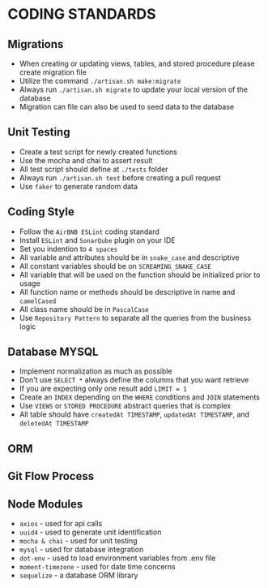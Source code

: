 # CODING STANDARDS

## Migrations
* When creating or updating views, tables, and stored procedure please create migration file 
* Utilize the command ```./artisan.sh make:migrate```
* Always run ```./artisan.sh migrate``` to update your local version of the database
* Migration can file can also be used to seed data to the database

## Unit Testing
* Create a test script for newly created functions
* Use the mocha and chai to assert result
* All test script should define at ```./tests``` folder
* Always run ```./artisan.sh test``` before creating a pull request
* Use ```faker``` to generate random data

## Coding Style
* Follow the ```AirBNB ESLint``` coding standard
* Install ```ESLint``` and ```SonarQube``` plugin on your IDE
* Set you indention to ```4 spaces```
* All variable and attributes should be in ```snake_case``` and descriptive
* All constant variables should be on ```SCREAMING_SNAKE_CASE```
* All variable that will be used on the function should be initialized prior to usage
* All function name or methods should be descriptive in name and ``camelCased``
* All class name should be in ```PascalCase```
* Use ```Repository Pattern``` to separate all the queries from the business logic

## Database MYSQL
* Implement normalization as much as possible
* Don't use ```SELECT *``` always define the columns that you want retrieve
* If you are expecting only one result add ```LIMIT = 1```
* Create an ```INDEX``` depending on the ```WHERE``` conditions and ```JOIN``` statements
* Use ```VIEWS``` or ```STORED PROCEDURE``` abstract queries that is complex
* All table should have ```createdAt TIMESTAMP```,  ```updatedAt TIMESTAMP```, and ```deletedAt TIMESTAMP```

## ORM

## Git Flow Process

## Node Modules
* ```axios``` - used for api calls
* ```uuid4``` - used to generate unit identification
* ```mocha & chai``` - used for unit testing 
* ```mysql``` - used for database integration
* ```dot-env``` - used to load environment variables from .env file
* ```moment-timezone``` - used for date time concerns
* ```sequelize``` - a database ORM library
